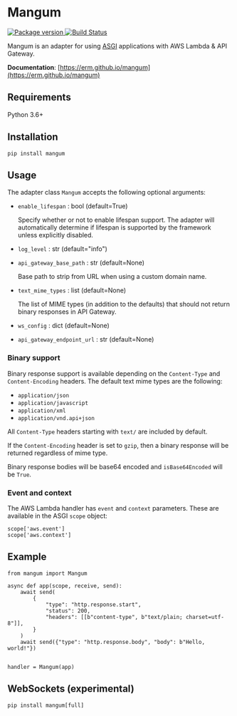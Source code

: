 # Mangum

<a href="https://pypi.org/project/mangum/">
    <img src="https://badge.fury.io/py/mangum.svg" alt="Package version">
</a>
<a href="https://travis-ci.org/erm/mangum">
    <img src="https://travis-ci.org/erm/mangum.svg?branch=master" alt="Build Status">
</a>

Mangum is an adapter for using [ASGI](https://asgi.readthedocs.io/en/latest/) applications with AWS Lambda & API Gateway.

**Documentation**: [https://erm.github.io/mangum](https://erm.github.io/mangum)

## Requirements

Python 3.6+

## Installation

```shell
pip install mangum
```

## Usage

The adapter class `Mangum` accepts the following optional arguments:

- `enable_lifespan` : bool (default=True)
    
    Specify whether or not to enable lifespan support. The adapter will automatically determine if lifespan is supported by the framework unless explicitly disabled.

- `log_level` : str (default="info")

- `api_gateway_base_path` : str (default=None)
    
    Base path to strip from URL when using a custom domain name.

- `text_mime_types` : list (default=None)
        
    The list of MIME types (in addition to the defaults) that should not return binary responses in API Gateway.

- `ws_config` : dict (default=None)

- `api_gateway_endpoint_url` : str (default=None)

### Binary support

Binary response support is available depending on the `Content-Type` and `Content-Encoding` headers. The default text mime types are the following:

- `application/json`
- `application/javascript`
- `application/xml`
- `application/vnd.api+json`

All `Content-Type` headers starting with `text/` are included by default.

If the `Content-Encoding` header is set to `gzip`, then a binary response will be returned regardless of mime type.

Binary response bodies will be base64 encoded and `isBase64Encoded` will be `True`.

### Event and context

The AWS Lambda handler has `event` and `context` parameters. These are available in the ASGI `scope` object:

```python3
scope['aws.event']
scope['aws.context']
```

## Example

```python3
from mangum import Mangum

async def app(scope, receive, send):
    await send(
        {
            "type": "http.response.start",
            "status": 200,
            "headers": [[b"content-type", b"text/plain; charset=utf-8"]],
        }
    )
    await send({"type": "http.response.body", "body": b"Hello, world!"})


handler = Mangum(app)
```

## WebSockets (experimental)

```shell
pip install mangum[full]
```
